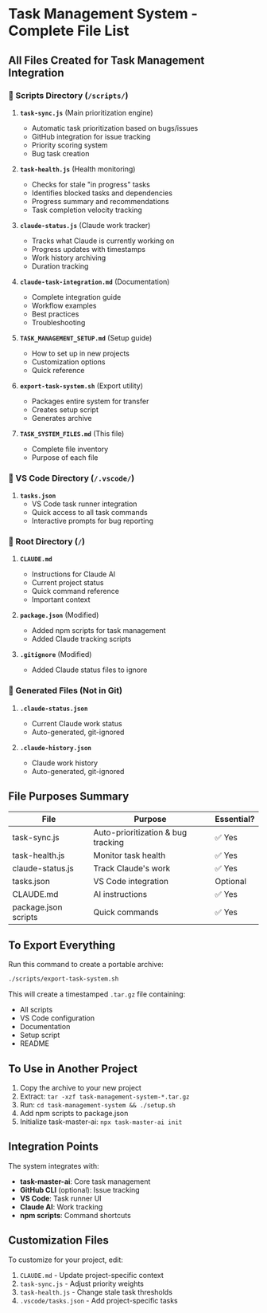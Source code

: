 # Task Management System - Complete File List

## All Files Created for Task Management Integration

### 📁 Scripts Directory (`/scripts/`)

1. **`task-sync.js`** (Main prioritization engine)
   - Automatic task prioritization based on bugs/issues
   - GitHub integration for issue tracking
   - Priority scoring system
   - Bug task creation

2. **`task-health.js`** (Health monitoring)
   - Checks for stale "in progress" tasks
   - Identifies blocked tasks and dependencies
   - Progress summary and recommendations
   - Task completion velocity tracking

3. **`claude-status.js`** (Claude work tracker)
   - Tracks what Claude is currently working on
   - Progress updates with timestamps
   - Work history archiving
   - Duration tracking

4. **`claude-task-integration.md`** (Documentation)
   - Complete integration guide
   - Workflow examples
   - Best practices
   - Troubleshooting

5. **`TASK_MANAGEMENT_SETUP.md`** (Setup guide)
   - How to set up in new projects
   - Customization options
   - Quick reference

6. **`export-task-system.sh`** (Export utility)
   - Packages entire system for transfer
   - Creates setup script
   - Generates archive

7. **`TASK_SYSTEM_FILES.md`** (This file)
   - Complete file inventory
   - Purpose of each file

### 📁 VS Code Directory (`/.vscode/`)

1. **`tasks.json`**
   - VS Code task runner integration
   - Quick access to all task commands
   - Interactive prompts for bug reporting

### 📁 Root Directory (`/`)

1. **`CLAUDE.md`**
   - Instructions for Claude AI
   - Current project status
   - Quick command reference
   - Important context

2. **`package.json`** (Modified)
   - Added npm scripts for task management
   - Added Claude tracking scripts

3. **`.gitignore`** (Modified)
   - Added Claude status files to ignore

### 📁 Generated Files (Not in Git)

1. **`.claude-status.json`**
   - Current Claude work status
   - Auto-generated, git-ignored

2. **`.claude-history.json`**
   - Claude work history
   - Auto-generated, git-ignored

## File Purposes Summary

| File | Purpose | Essential? |
|------|---------|------------|
| task-sync.js | Auto-prioritization & bug tracking | ✅ Yes |
| task-health.js | Monitor task health | ✅ Yes |
| claude-status.js | Track Claude's work | ✅ Yes |
| tasks.json | VS Code integration | Optional |
| CLAUDE.md | AI instructions | ✅ Yes |
| package.json scripts | Quick commands | ✅ Yes |

## To Export Everything

Run this command to create a portable archive:
```bash
./scripts/export-task-system.sh
```

This will create a timestamped `.tar.gz` file containing:
- All scripts
- VS Code configuration  
- Documentation
- Setup script
- README

## To Use in Another Project

1. Copy the archive to your new project
2. Extract: `tar -xzf task-management-system-*.tar.gz`
3. Run: `cd task-management-system && ./setup.sh`
4. Add npm scripts to package.json
5. Initialize task-master-ai: `npx task-master-ai init`

## Integration Points

The system integrates with:
- **task-master-ai**: Core task management
- **GitHub CLI** (optional): Issue tracking
- **VS Code**: Task runner UI
- **Claude AI**: Work tracking
- **npm scripts**: Command shortcuts

## Customization Files

To customize for your project, edit:
1. `CLAUDE.md` - Update project-specific context
2. `task-sync.js` - Adjust priority weights
3. `task-health.js` - Change stale task thresholds
4. `.vscode/tasks.json` - Add project-specific tasks